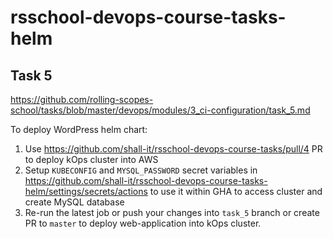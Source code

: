 # rsschool-devops-course-tasks-helm

## Task 5
https://github.com/rolling-scopes-school/tasks/blob/master/devops/modules/3_ci-configuration/task_5.md


To deploy WordPress helm chart:
1. Use https://github.com/shall-it/rsschool-devops-course-tasks/pull/4 PR to deploy kOps cluster into AWS
2. Setup `KUBECONFIG` and `MYSQL_PASSWORD` secret variables in https://github.com/shall-it/rsschool-devops-course-tasks-helm/settings/secrets/actions to use it within GHA to access cluster and create MySQL database
3. Re-run the latest job or push your changes into `task_5` branch or create PR to `master` to deploy web-application into kOps cluster.